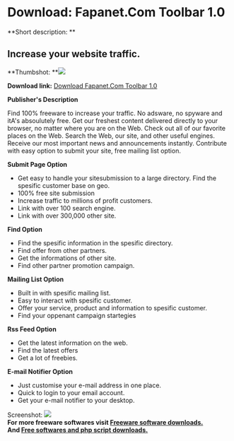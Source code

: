 # Download: Fapanet.Com Toolbar 1.0

**Short description: **

## Increase your website traffic.

  
**Thumbshot: **![](http://www.freewarefiles.com/screenshot/fapanetbar_md.jpg)   
  
**Download link:** [Download Fapanet.Com Toolbar 1.0](http://freesoftwares.boysofts.com/FapanetCom-Toolbar_program_38755.html)  
  

**Publisher's Description**  
  

Find 100% freeware to increase your traffic. No adsware, no spyware and itA's
absoulutely free. Get our freshest content delivered directly to your browser,
no matter where you are on the Web. Check out all of our favorite places on
the Web. Search the Web, our site, and other useful engines. Receive our most
important news and announcements instantly. Contribute with easy option to
submit your site, free mailing list option.

**Submit Page Option**

  * Get easy to handle your sitesubmission to a large directory. Find the spesific customer base on geo. 
  * 100% free site submission 
  * Increase traffic to millions of profit customers. 
  * Link with over 100 search engine. 
  * Link with over 300,000 other site. 

**Find Option**

  * Find the spesific information in the spesific directory. 
  * Find offer from other partners. 
  * Get the informations of other site. 
  * Find other partner promotion campaign. 

**Mailing List Option**

  * Built in with spesific mailing list. 
  * Easy to interact with spesific customer. 
  * Offer your service, product and information to spesific customer. 
  * Find your oppenant campaign startegies 

**Rss Feed Option**

  * Get the latest information on the web. 
  * Find the latest offers 
  * Get a lot of freebies. 

**E-mail Notifier Option**

  * Just customise your e-mail address in one place. 
  * Quick to login to your email account. 
  * Get your e-mail notifier to your desktop. 

  
  
Screenshot: ![](http://www.freewarefiles.com/screenshot/fapanetbar.jpg)  
**For more freeware softwares visit [Freeware software downloads.](http://freesoftwares.boysofts.com/)**   
**And [Free softwares and php script downloads.](http://www.boysofts.com/)**

